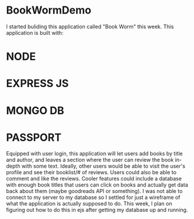 # BookWormDemo

I started buliding this application called "Book Worm" this week. This application is built with:

# NODE
# EXPRESS JS
# MONGO DB
# PASSPORT

Equipped with user login, this application will let users add books by title and author, and leaves a section where the user can review the book in-depth with some text. Ideally, other users would be able to visit the user's profile and see their booklist/# of reviews. Users could also be able to comment and like the reviews.  Cooler features could include a database with enough book titles that users can click on books and actually get data back about them (maybe goodreads API or something). I was not able to connect to my server to my database so I settled for just a wireframe of what the application is actually supposed to do. This week, I plan on figuring out how to do this in ejs after getting my database up and running.
